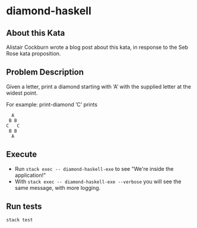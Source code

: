 # diamond-haskell

## About this Kata

Alistair Cockburn wrote a blog post about this kata, in response to the Seb Rose kata proposition.

## Problem Description

Given a letter, print a diamond starting with ‘A’ with the supplied letter at the widest point.

For example: print-diamond ‘C’ prints

```
  A
 B B
C   C
 B B
  A
```

## Execute

* Run `stack exec -- diamond-haskell-exe` to see "We're inside the application!"
* With `stack exec -- diamond-haskell-exe --verbose` you will see the same message, with more logging.

## Run tests

`stack test`
